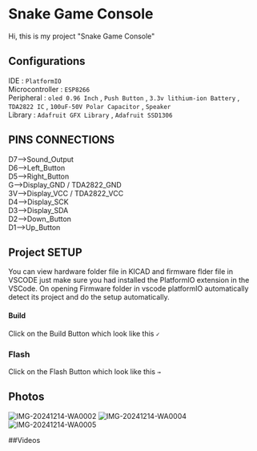 # Snake Game Console
Hi, this is my project "Snake Game Console"
## Configurations
IDE : `PlatformIO`  
Microcontroller  : `ESP8266`  
Peripheral : `oled 0.96 Inch` , `Push Button` , `3.3v lithium-ion Battery` , `TDA2822 IC` , `100uF-50V Polar Capacitor` , `Speaker`  
Library : `Adafruit GFX Library` , `Adafruit SSD1306`

## PINS CONNECTIONS
  D7-->Sound_Output  
  D6-->Left_Button  
  D5-->Right_Button  
  G-->Display_GND / TDA2822_GND  
  3V-->Display_VCC / TDA2822_VCC  
  D4-->Display_SCK  
  D3-->Display_SDA  
  D2-->Down_Button  
  D1-->Up_Button  

## Project SETUP
  You can view hardware folder file in KICAD and firmware flder file in VSCODE just make sure you had installed the PlatformIO extension in the VSCode.
  On opening Firmware folder in vscode platformIO automatically detect its project and do the setup automatically.
  #### Build
  Click on the Build Button which look like this `✓`
  ### Flash
  Click on the Flash Button which look like this `→`

## Photos

![IMG-20241214-WA0002](https://github.com/user-attachments/assets/57158c8a-ecc6-405a-8991-b217cc0f22be)
![IMG-20241214-WA0004](https://github.com/user-attachments/assets/f397d7ec-6359-495c-a7d5-2600ec4da79d)
![IMG-20241214-WA0005](https://github.com/user-attachments/assets/1c344116-459f-4c8a-a84b-823bd0759a95)

##Videos




